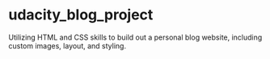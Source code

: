 # udacity_blog_project
Utilizing HTML and CSS skills to build out a personal blog website, including custom images, layout, and styling. 
